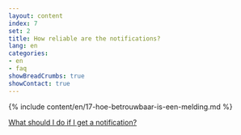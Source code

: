 ```yaml
---
layout: content
index: 7
set: 2
title: How reliable are the notifications?
lang: en
categories:
- en
- faq
showBreadCrumbs: true
showContact: true
---
```

{% include content/en/17-hoe-betrouwbaar-is-een-melding.md %}

[What should I do if I get a notification?](/en/faq/3-wat-als/)
